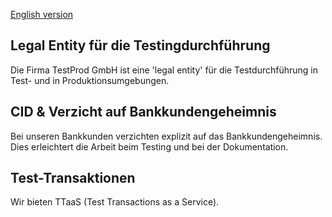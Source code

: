 [English version](en.md)

## Legal Entity für die Testingdurchführung
Die Firma TestProd GmbH ist eine 'legal entity' für die Testdurchführung in Test- und in Produktionsumgebungen.

## CID & Verzicht auf Bankkundengeheimnis
Bei unseren Bankkunden verzichten explizit auf das Bankkundengeheimnis. Dies erleichtert die Arbeit beim Testing und bei der Dokumentation. 

## Test-Transaktionen 
Wir bieten TTaaS (Test Transactions as a Service).
